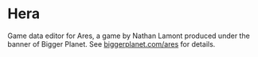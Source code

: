 # Hera

Game data editor for Ares, a game by Nathan Lamont produced under the banner of Bigger Planet. See [biggerplanet.com/ares](https://biggerplanet.com/ares) for details.
